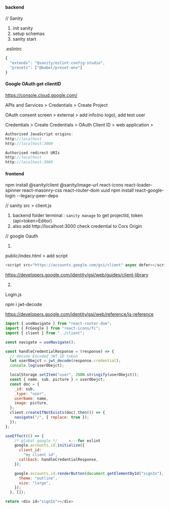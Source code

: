 #### backend
// Sanity

1. init sanity
2. setup schemas
3. sanity start

.eslintrc
```js
{
  "extends": "@sanity/eslint-config-studio",
  "presets": ["@babel/preset-env"]
}
```


#### Google OAuth get clientID

https://console.cloud.google.com/

APIs and Services > Credentials > Create Project

OAuth consent screen > external > add info(no logo), add test user

Credentials > Create Credentials > OAuth Client ID > web application > 
```js
Authorised JavaScript origins: 
http://localhost
http://localhost:3000

Authorised redirect URIs
http://localhost
http://localhost:3000
```


#### frontend
npm install @sanity/client @sanity/image-url react-icons react-loader-spinner react-masonry-css react-router-dom uuid
npm install react-google-login --legacy-peer-deps

// sanity
src > client.js

1. backend folder terminal : `sanity manage` to get projectId, token (api>token>Editor)
2. also add http://localhost:3000 check credential to Cors Origin

// google Oauth

1.
public/index.html > add script
```js
<script src="https://accounts.google.com/gsi/client" async defer></script>
```
https://developers.google.com/identity/gsi/web/guides/client-library

2.
Login.js

npm i jwt-decode

https://developers.google.com/identity/gsi/web/reference/js-reference

```js
import { useNavigate } from "react-router-dom";
import { FcGoogle } from "react-icons/fc";
import { client } from "../client";

const navigate = useNavigate();

const handleCredentialResponse = (response) => {
  // decode Encoded JWT ID token
  let userObejct = jwt_decode(response.credential);
  console.log(userObejct);

  localStorage.setItem("user", JSON.stringify(userObejct));
  const { name, sub, picture } = userObejct;
  const doc = {
    _id: sub,
    _type: "user",
    userName: name,
    image: picture,
  };
  client.createIfNotExists(doc).then(() => {
    navigate("/", { replace: true });
  });
};

useEffect(() => {
    /* global google */     <---for eslint
    google.accounts.id.initialize({
      client_id:
        "my client id",
      callback: handleCredentialResponse,
    });

    google.accounts.id.renderButton(document.getElementById("signIn"), {
      theme: "outline",
      size: "large",
    });
  }, []);

return <div id="signIn"></div>
```






